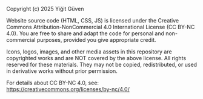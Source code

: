 Copyright (c) 2025 Yiğit Güven

Website source code (HTML, CSS, JS) is licensed under the
Creative Commons Attribution-NonCommercial 4.0 International License (CC BY-NC 4.0).
You are free to share and adapt the code for personal and non-commercial purposes,
provided you give appropriate credit.

Icons, logos, images, and other media assets in this repository are
copyrighted works and are NOT covered by the above license.
All rights reserved for these materials. They may not be copied, redistributed,
or used in derivative works without prior permission.

For details about CC BY-NC 4.0, see:
https://creativecommons.org/licenses/by-nc/4.0/